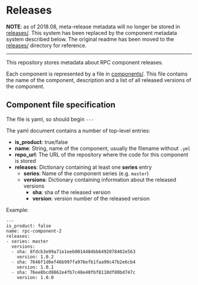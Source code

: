 # Releases

**NOTE**: as of 2018.08, meta-release metadata will no longer be stored in [releases/](releases). This system has been replaced by the component metadata system described below. The original readme has been moved to the [releases/](releases) directory for reference.

---

This repository stores metadata about RPC component releases.

Each component is represented by a file in [components/](components).
This file contains the name of the component, description and a list of all
released versions of the component.

## Component file specification
The file is yaml, so should begin `---`

The yaml document contains a number of top-level entries:
  * **is_product**: true/false
  * **name**: String, name of the component, usually the filename without `.yml`
  * **repo_url**: The URL of the repository where the code for this component is stored
  * **releases**: Dictionary containing at least one **series** entry
      * **series**: Name of the component series (e.g. ```master```)
      * **versions**: Dictionary containing information about the released versions
        * **sha**: sha of the released version
        * **version**: version number of the released version

Example:
```
---
is_product: false
name: rpc-component-2
releases:
- series: master
  versions:
  - sha: 8fdcb3e99a71e1eeb0014484bb6492078402e563
    version: 1.0.2
  - sha: 7646f1d0ef46b997fa976efb1faa99c47b2e6cb4
    version: 1.0.1
  - sha: 76ee8bcd8862e4fb7c48e40fbf8110df80bd747c
    version: 1.0.0
```
